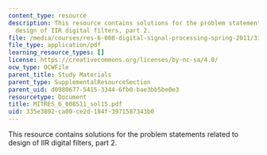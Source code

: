 ```yaml
---
content_type: resource
description: This resource contains solutions for the problem statements related to
  design of IIR digital filters, part 2.
file: /media/courses/res-6-008-digital-signal-processing-spring-2011/335e3802ca00ce2d184f3971587343b0_MITRES_6_008S11_sol15.pdf
file_type: application/pdf
learning_resource_types: []
license: https://creativecommons.org/licenses/by-nc-sa/4.0/
ocw_type: OCWFile
parent_title: Study Materials
parent_type: SupplementalResourceSection
parent_uid: d0980677-5415-3344-6fb0-bae3bb5be0e3
resourcetype: Document
title: MITRES_6_008S11_sol15.pdf
uid: 335e3802-ca00-ce2d-184f-3971587343b0
---
```

This resource contains solutions for the problem statements related to design of IIR digital filters, part 2.